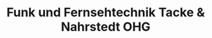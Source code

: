 ---
title: "Funk und Fernsehtechnik Tacke & Nahrstedt OHG"
url: /ebstorf/funk-und-fernsehtechnik-tacke-und-nahrstedt-ohg/
shop: Elektronik
---